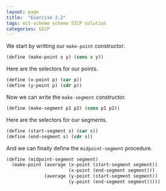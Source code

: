 ```yaml
---
layout: page
title:  "Exercise 2.2"
tags: mit-scheme scheme SICP solution
categories: SICP
---
```

We start by writting our `make-point` constructor.
```scheme
(define (make-point x y) (cons x y))
```
Here are the selectors for our points.
```scheme
(define (x-point p) (car p))
(define (y-point p) (cdr p))
```
Now we can write the `make-segment` constructor.
```scheme
(define (make-segment p1 p2) (cons p1 p2))
```
Here are the selectors for our segments.
```scheme
(define (start-segment s) (car s))
(define (end-segment s) (cdr s))
```
And we can finally define the `midpoint-segment` procedure.
```scheme
(define (midpoint-segment segment)
  (make-point (average (x-point (start-segment segment))
                       (x-point (end-segment segment)))
              (average (y-point (start-segment segment))
                       (y-point (end-segment segment)))))
```
